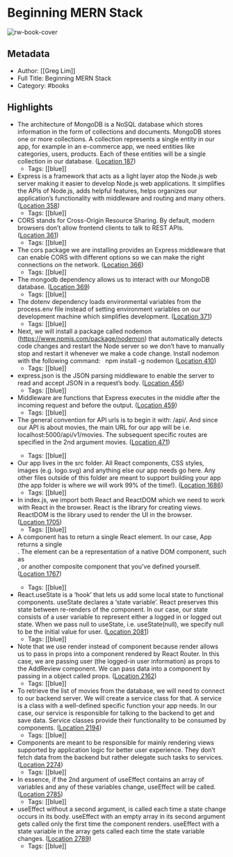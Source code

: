 # Beginning MERN Stack

![rw-book-cover](https://m.media-amazon.com/images/I/513KxWagreS._SY160.jpg)

## Metadata
- Author: [[Greg Lim]]
- Full Title: Beginning MERN Stack
- Category: #books

## Highlights
- The architecture of MongoDB is a NoSQL database which stores information in the form of collections and documents. MongoDB stores one or more collections. A collection represents a single entity in our app, for example in an e-commerce app, we need entities like categories, users, products. Each of these entities will be a single collection in our database. ([Location 187](https://readwise.io/to_kindle?action=open&asin=B097JTNBNG&location=187))
    - Tags: [[blue]] 
- Express is a framework that acts as a light layer atop the Node.js web server making it easier to develop Node.js web applications. It simplifies the APIs of Node.js, adds helpful features, helps organizes our application’s functionality with middleware and routing and many others. ([Location 358](https://readwise.io/to_kindle?action=open&asin=B097JTNBNG&location=358))
    - Tags: [[blue]] 
- CORS stands for Cross-Origin Resource Sharing. By default, modern browsers don’t allow frontend clients to talk to REST APIs. ([Location 361](https://readwise.io/to_kindle?action=open&asin=B097JTNBNG&location=361))
    - Tags: [[blue]] 
- The cors package we are installing provides an Express middleware that can enable CORS with different options so we can make the right connections on the network. ([Location 366](https://readwise.io/to_kindle?action=open&asin=B097JTNBNG&location=366))
    - Tags: [[blue]] 
- The mongodb dependency allows us to interact with our MongoDB database. ([Location 369](https://readwise.io/to_kindle?action=open&asin=B097JTNBNG&location=369))
    - Tags: [[blue]] 
- The dotenv dependency loads environmental variables from the process.env file instead of setting environment variables on our development machine which simplifies development. ([Location 371](https://readwise.io/to_kindle?action=open&asin=B097JTNBNG&location=371))
    - Tags: [[blue]] 
- Next, we will install a package called nodemon (https://www.npmjs.com/package/nodemon) that automatically detects code changes and restart the Node server so we don’t have to manually stop and restart it whenever we make a code change. Install nodemon with the following command:   npm install -g nodemon ([Location 410](https://readwise.io/to_kindle?action=open&asin=B097JTNBNG&location=410))
    - Tags: [[blue]] 
- express.json is the JSON parsing middleware to enable the server to read and accept JSON in a request’s body. ([Location 456](https://readwise.io/to_kindle?action=open&asin=B097JTNBNG&location=456))
    - Tags: [[blue]] 
- Middleware are functions that Express executes in the middle after the incoming request and before the output. ([Location 459](https://readwise.io/to_kindle?action=open&asin=B097JTNBNG&location=459))
    - Tags: [[blue]] 
- The general convention for API urls is to begin it with: /api/<version number>. And since our API is about movies, the main URL for our app will be i.e. localhost:5000/api/v1/movies. The subsequent specific routes are specified in the 2nd argument movies. ([Location 471](https://readwise.io/to_kindle?action=open&asin=B097JTNBNG&location=471))
    - Tags: [[blue]] 
- Our app lives in the src folder. All React components, CSS styles, images (e.g. logo.svg) and anything else our app needs go here. Any other files outside of this folder are meant to support building your app (the app folder is where we will work 99% of the time!). ([Location 1686](https://readwise.io/to_kindle?action=open&asin=B097JTNBNG&location=1686))
    - Tags: [[blue]] 
- In index.js, we import both React and ReactDOM which we need to work with React in the browser. React is the library for creating views. ReactDOM is the library used to render the UI in the browser. ([Location 1705](https://readwise.io/to_kindle?action=open&asin=B097JTNBNG&location=1705))
    - Tags: [[blue]] 
- A component has to return a single React element. In our case, App returns a single <div />. The element can be a representation of a native DOM component, such as <div />, or another composite component that you've defined yourself. ([Location 1767](https://readwise.io/to_kindle?action=open&asin=B097JTNBNG&location=1767))
    - Tags: [[blue]] 
- React.useState is a ‘hook’ that lets us add some local state to functional components. useState declares a ‘state variable’. React preserves this state between re-renders of the component. In our case, our state consists of a user variable to represent either a logged in or logged out state. When we pass null to useState, i.e. useState(null), we specify null to be the initial value for user. ([Location 2081](https://readwise.io/to_kindle?action=open&asin=B097JTNBNG&location=2081))
    - Tags: [[blue]] 
- Note that we use render instead of component because render allows us to pass in props into a component rendered by React Router. In this case, we are passing user (the logged-in user information) as props to the AddReview component. We can pass data into a component by passing in a object called props. ([Location 2162](https://readwise.io/to_kindle?action=open&asin=B097JTNBNG&location=2162))
    - Tags: [[blue]] 
- To retrieve the list of movies from the database, we will need to connect to our backend server. We will create a service class for that. A service is a class with a well-defined specific function your app needs. In our case, our service is responsible for talking to the backend to get and save data. Service classes provide their functionality to be consumed by components. ([Location 2194](https://readwise.io/to_kindle?action=open&asin=B097JTNBNG&location=2194))
    - Tags: [[blue]] 
- Components are meant to be responsible for mainly rendering views supported by application logic for better user experience. They don’t fetch data from the backend but rather delegate such tasks to services. ([Location 2274](https://readwise.io/to_kindle?action=open&asin=B097JTNBNG&location=2274))
    - Tags: [[blue]] 
- In essence, if the 2nd argument of useEffect contains an array of variables and any of these variables change, useEffect will be called. ([Location 2785](https://readwise.io/to_kindle?action=open&asin=B097JTNBNG&location=2785))
    - Tags: [[blue]] 
- useEffect without a second argument, is called each time a state change occurs in its body. useEffect with an empty array in its second argument gets called only the first time the component renders. useEffect with a state variable in the array gets called each time the state variable changes. ([Location 2789](https://readwise.io/to_kindle?action=open&asin=B097JTNBNG&location=2789))
    - Tags: [[blue]] 
